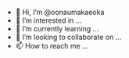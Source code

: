 - 👋 Hi, I’m @oonaumakaeoka
- 👀 I’m interested in ...
- 🌱 I’m currently learning ...
- 💞️ I’m looking to collaborate on ...
- 📫 How to reach me ...

<!---
oonaumakaeoka/oonaumakaeoka is a ✨ special ✨ repository because its `README.md` (this file) appears on your GitHub profile.
You can click the Preview link to take a look at your changes.
--->
